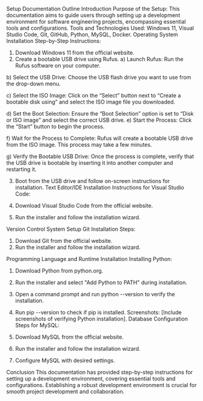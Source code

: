 Setup Documentation Outline
Introduction
Purpose of the Setup: This documentation aims to guide users through setting up a development environment for software engineering projects, encompassing essential tools and configurations. Tools and Technologies Used: Windows 11, Visual Studio Code, Git, GitHub, Python, MySQL, Docker.
Operating System Installation
Step-by-Step Instructions:
1.	Download Windows 11 from the official website.
2.	Create a bootable USB drive using Rufus.
a)	Launch Rufus: Run the Rufus software on your computer.
 
b)	Select the USB Drive: Choose the USB flash drive you want to use from the drop-down menu.
 
c)	Select the ISO Image: Click on the “Select” button next to “Create a bootable disk using” and select the ISO image file you downloaded.
 
d)	Set the Boot Selection: Ensure the “Boot Selection” option is set to “Disk or ISO image” and select the correct USB drive.
e)	Start the Process: Click the “Start” button to begin the process.
 
f)	Wait for the Process to Complete: Rufus will create a bootable USB drive from the ISO image. This process may take a few minutes.
 
g)	Verify the Bootable USB Drive: Once the process is complete, verify that the USB drive is bootable by inserting it into another computer and restarting it.
 
3.	Boot from the USB drive and follow on-screen instructions for installation. 
Text Editor/IDE Installation
Instructions for Visual Studio Code:
1.	Download Visual Studio Code from the official website.
 
2.	Run the installer and follow the installation wizard. 
 
 
 

Version Control System Setup
Git Installation Steps:
1.	Download Git from the official website.
2.	Run the installer and follow the installation wizard.   
 

Programming Language and Runtime Installation
Installing Python:
1.	Download Python from python.org.
2.	Run the installer and select "Add Python to PATH" during installation. 
3.	Open a command prompt and run python --version to verify the installation.
4.	Run pip --version to check if pip is installed. Screenshots: [Include screenshots of verifying Python installation].
Database Configuration
Steps for MySQL:
1.	Download MySQL from the official website.
2.	Run the installer and follow the installation wizard.
 
3.	Configure MySQL with desired settings. 
 
Conclusion
This documentation has provided step-by-step instructions for setting up a development environment, covering essential tools and configurations. Establishing a robust development environment is crucial for smooth project development and collaboration.

